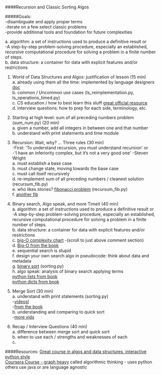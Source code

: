 ####Recursion and Classic Sorting Algos


#####Goals:    
-disambiguate and apply proper terms    
-iterate on a few select classic problems    
-provide additional tools and foundation for future complexities    

a. algorithm: a set of instructions used to produce a definitive result     or    
        -A step-by-step problem-solving procedure, especially an established, recursive computational procedure for solving a problem in a finite number of steps.    
b. data structure: a container for data with explicit features and/or restrictions

1. World of Data Structures and Algos: justification of lesson (15 min)    
    a. already using them all the time: implemented by language designers [doc](https://docs.python.org/2/tutorial/datastructures.html)       
    b. common / Uncommon use cases (ls_reimplementation.py, ls_operations_timed.py)    
    c. CS education / how to best learn this stuff [great official resource](http://interactivepython.org/courselib/static/pythonds/index.html)        
    d. interview questions: how to prep for each side, terminology, etc.    
    

2. Starting at high level: sum of all preceding numbers problem (sum_num.py) (20 min)    
    a. given a number, add all integers in between one and that number     
    b. understand with print statements and time module               


3. Recursion: Wait, why? ... Three rules (30 min)    
    -First: 'To understand recursion, you must understand recursion'     or      
    -'I have an inferiority complex, but it’s not a very good one' -Steven Wright   
    a. must establish a base case    
    b. must change state, moving towards the base case        
    c. must call itself recursively    
    d. re-implement sum of all preceding numbers / cleanest solution (recursum_fib.py)    
    e. who likes stories? [fibonacci problem](http://science.jrank.org/pages/2705/Fibonacci-Sequence-History.html) (recursum_fib.py)    
    f. [another fib](http://www.math.fau.edu/MathCircle_at_FAU/MC130713Problems.pdf)           
    

4. Binary search, Algo speak, and more Timeit (40 min)    
    a. algorithm: a set of instructions used to produce a definitive result     or    
        -A step-by-step problem-solving procedure, especially an established, recursive computational procedure for solving a problem in a finite number of steps.    
    b. data structure: a container for data with explicit features and/or restrictions    
    c. [big-O complexity chart](http://bigocheatsheet.com/) -(scroll to just above comment section)    
    d. [Big-O from the book](http://interactivepython.org/courselib/static/pythonds/AlgorithmAnalysis/BigONotation.html)    
    e. sequential search is stupid        
    f. design your own search algo in pseudocode: think about data and metadata    
    g. [binary sort](http://interactivepython.org/courselib/static/pythonds/SortSearch/TheBinarySearch.html) (sorting.py)    
    h. algo speak: analysis of binary search applying terms    
        [python lists from book](http://interactivepython.org/courselib/static/pythonds/AlgorithmAnalysis/Lists.html)    
        [python dicts from book](http://interactivepython.org/courselib/static/pythonds/AlgorithmAnalysis/Dictionaries.html)     

5. Merge Sort (30 min)    
    a. understand with print statements (sorting.py)    
        -[videos!](https://www.youtube.com/watch?v=GCae1WNvnZM)    
        -[from the book](http://interactivepython.org/courselib/static/pythonds/SortSearch/TheMergeSort.html)    
    b. understanding and comparing to quick sort    
        -[more vids](https://www.youtube.com/watch?v=y_G9BkAm6B8)        

6. Recap / Interview Questions (40 min)    
    a. difference between merge sort and quick sort    
    b. when to use each / strengths and weaknesses of each    
    c. 


####Resources:
 [Great course in algos and data structures, interactive python style](http://interactivepython.org/courselib/static/pythonds/index.html)    
 [Coursera Course - graph heavy](https://www.coursera.org/course/algorithmicthink) called algorithmic thinking - uses python    
 others use java or are language agnostic